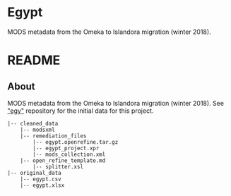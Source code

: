 # Egypt
MODS metadata from the Omeka to Islandora migration (winter 2018).
# README

## About

MODS metadata from the Omeka to Islandora migration (winter 2018). See ["egy"](https://github.com/UTKcataloging/egy) repository for the initial data for this project.
```
|-- cleaned_data
    |-- modsxml
    |-- remediation_files
        |-- egypt.openrefine.tar.gz
        |-- egypt_project.xpr
        |-- mods_collection.xml
	|-- open_refine_template.md
        |-- splitter.xsl
|-- original_data 
    |-- egypt.csv
    |-- egypt.xlsx
```
